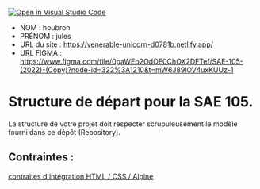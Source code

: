 [![Open in Visual Studio Code](https://classroom.github.com/assets/open-in-vscode-c66648af7eb3fe8bc4f294546bfd86ef473780cde1dea487d3c4ff354943c9ae.svg)](https://classroom.github.com/online_ide?assignment_repo_id=9708404&assignment_repo_type=AssignmentRepo)
- NOM : houbron
- PRÉNOM : jules
- URL du site : https://venerable-unicorn-d0781b.netlify.app/
- URL FIGMA : https://www.figma.com/file/0paWEb2OdOE0ChOX2DFTef/SAE-105-(2022)-(Copy)?node-id=322%3A1210&t=mW6J89lOV4uxKUUz-1

# Structure de départ pour la SAE 105.

La structure de votre projet doit respecter scrupuleusement le modèle fourni dans ce dépôt (Repository).

## Contraintes :
[contraites d'intégration HTML / CSS / Alpine](https://moodle.univ-fcomte.fr/mod/page/view.php?id=645799)
